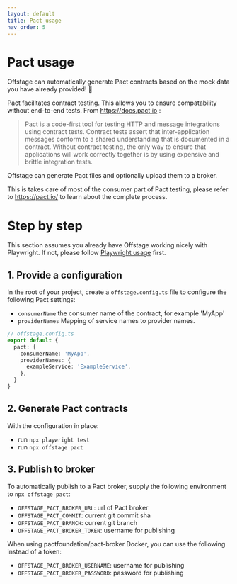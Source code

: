 ```yaml
---
layout: default
title: Pact usage
nav_order: 5
---
```


# Pact usage

Offstage can automatically generate Pact contracts based on the mock data you have already provided! 🎉

Pact facilitates contract testing. This allows you to ensure compatability without end-to-end tests. From https://docs.pact.io :
> Pact is a code-first tool for testing HTTP and message integrations using contract tests. Contract tests assert that inter-application messages conform to a shared understanding that is documented in a contract. Without contract testing, the only way to ensure that applications will work correctly together is by using expensive and brittle integration tests.

Offstage can generate Pact files and optionally upload them to a broker.

This is takes care of most of the consumer part of Pact testing, please refer to https://pact.io/ to learn about the complete process.

# Step by step
This section assumes you already have Offstage working nicely with Playwright. If not, please follow [Playwright usage](playwright-usage.md) first.

## 1. Provide a configuration

In the root of your project, create a `offstage.config.ts` file to configure the following Pact settings:

- `consumerName` the consumer name of the contract, for example 'MyApp'
- `providerNames` Mapping of service names to provider names.
```ts
// offstage.config.ts
export default {
  pact: {
    consumerName: 'MyApp',
    providerNames: {
      exampleService: 'ExampleService',
    },
  }
}

```

## 2. Generate Pact contracts

With the configuration in place:
- run `npx playwright test`
- run `npx offstage pact`



## 3. Publish to broker

To automatically publish to a Pact broker, supply the following environment to `npx offstage pact`:
- `OFFSTAGE_PACT_BROKER_URL`: url of Pact broker
- `OFFSTAGE_PACT_COMMIT`: current git commit sha
- `OFFSTAGE_PACT_BRANCH`: current git branch
- `OFFSTAGE_PACT_BROKER_TOKEN`: username for publishing

When using pactfoundation/pact-broker Docker, you can use the following instead of a token:
- `OFFSTAGE_PACT_BROKER_USERNAME`: username for publishing
- `OFFSTAGE_PACT_BROKER_PASSWORD`: password for publishing
